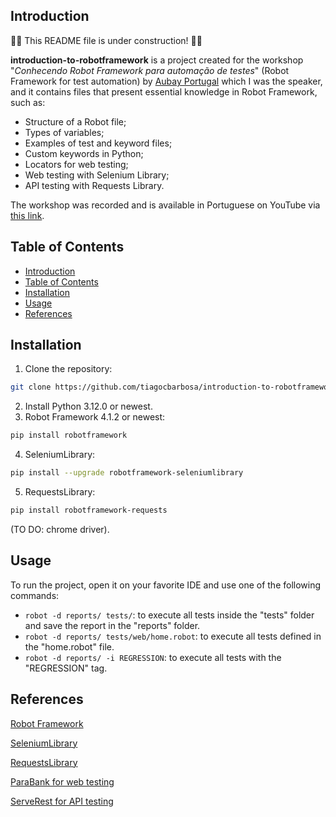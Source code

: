 ## Introduction
:construction_worker::construction: This README file is under construction! :construction::construction_worker:

**introduction-to-robotframework** is a project created for the workshop "*Conhecendo Robot Framework para automação de testes*" (Robot Framework for test automation) by [Aubay Portugal](https://www.aubay.pt/) which I was the speaker, and it contains files that present essential knowledge in Robot Framework, such as:
- Structure of a Robot file;
- Types of variables;
- Examples of test and keyword files;
- Custom keywords in Python;
- Locators for web testing;
- Web testing with Selenium Library;
- API testing with Requests Library.

The workshop was recorded and is available in Portuguese on YouTube via [this link](https://www.youtube.com/watch?v=r1Yp3Ju4C-U).

## Table of Contents
- [Introduction](#introduction)
- [Table of Contents](#table-of-contents)
- [Installation](#installation)
- [Usage](#usage)
- [References](#references)

## Installation
1. Clone the repository:
```bash
git clone https://github.com/tiagocbarbosa/introduction-to-robotframework.git
```
2. Install Python 3.12.0 or newest.
3. Robot Framework 4.1.2 or newest:
```bash
pip install robotframework
```
4. SeleniumLibrary:
```bash
pip install --upgrade robotframework-seleniumlibrary
```
5. RequestsLibrary:
```bash
pip install robotframework-requests
```

(TO DO: chrome driver).

## Usage
To run the project, open it on your favorite IDE and use one of the following commands:
- `robot -d reports/ tests/`: to execute all tests inside the "tests" folder and save the report in the "reports" folder.
- `robot -d reports/ tests/web/home.robot`: to execute all tests defined in the "home.robot" file.
- `robot -d reports/ -i REGRESSION`: to execute all tests with the "REGRESSION" tag.
<!-- - Para executar o teste do arquivo "tipos-variaveis.robot": robot -d reports/ resources/tipos-variaveis.robot
- Para executar o teste do arquivo "home.robot": robot -d reports/ tests/web/home.robot -->

## References
[Robot Framework](https://robotframework.org/)

[SeleniumLibrary](https://github.com/robotframework/SeleniumLibrary/)

[RequestsLibrary](https://github.com/MarketSquare/robotframework-requests#readme)

[ParaBank for web testing](https://parabank.parasoft.com/parabank/index.htm)

[ServeRest for API testing](https://serverest.dev/)